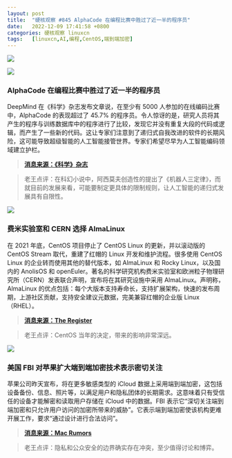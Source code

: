 ```yaml
---
layout: post
title:	"硬核观察 #845 AlphaCode 在编程比赛中胜过了近一半的程序员"
date:	2022-12-09 17:41:58 +0800 
categories:	硬核观察 linuxcn 
tags:	[linuxcn,AI,编程,CentOS,端到端加密]
---
```



![](/Asserts/Images//attachment/album/202212/09/174053a7ua19k18za7h1uz.jpg)


![](/Asserts/Images//attachment/album/202212/09/174104sbf37623xwdd7842.jpg)


### AlphaCode 在编程比赛中胜过了近一半的程序员


DeepMind 在《科学》杂志发布文章说，在至少有 5000 人参加的在线编码比赛中，AlphaCode 的表现超过了 45.7% 的程序员。令人惊讶的是，研究人员将其产生的程序与训练数据库中的程序进行了比较，发现它并没有重复大段的代码或逻辑，而产生了一些新的代码。这让专家们注意到了递归式自我改进的软件的长期风险，这可能导致超级智能的人工智能接管世界。专家们希望尽早为人工智能编码领域建立护栏。



> 
> **[消息来源：《科学》杂志](https://www.science.org/content/article/ai-learns-write-computer-code-stunning-advance)**
> 
> 
> 



> 
> 老王点评：在科幻小说中，阿西莫夫创造性的提出了《机器人三定律》，而就目前的发展来看，可能要制定更具体的限制规则，让人工智能的递归式发展具有自限性。
> 
> 
> 


![](/Asserts/Images//attachment/album/202212/09/174124jlki4ievliudovko.jpg)


### 费米实验室和 CERN 选择 AlmaLinux


在 2021 年底，CentOS 项目停止了 CentOS Linux 的更新，并以滚动版的 CentOS Stream 取代，重建了红帽的 Linux 开发和维护流程。很多使用 CentOS Linux 的企业转而使用其他的替代版本，如 AlmaLinux 和 Rocky Linux，以及国内的 AnolisOS 和 openEuler。著名的科学研究机构费米实验室和欧洲粒子物理研究所（CERN）发表联合声明，宣布将在其研究设施中采用 AlmaLinux。声明称，AlmaLinux 的优点包括：每个大版本支持寿命长，支持扩展架构，快速的发布周期，上游社区贡献，支持安全建议元数据，完美兼容红帽的企业版 Linux（RHEL）。



> 
> **[消息来源：The Register](https://www.theregister.com/2022/12/08/cern_fermilab_almalinux/)**
> 
> 
> 



> 
> 老王点评：CentOS 当年的决定，带来的影响非常深远。
> 
> 
> 


![](/Asserts/Images//attachment/album/202212/09/174137vktftkee00m0bb30.jpg)


### 美国 FBI 对苹果扩大端到端加密技术表示密切关注


苹果公司昨天宣布，将在更多敏感类型的 iCloud 数据上采用端到端加密，这包括设备备份、信息、照片等，以满足用户和隐私团体的长期需求。这意味着只有受信任的设备才能解密和读取用户存储在 iCloud 中的数据。FBI 表示它“深切关注端到端加密和只允许用户访问的加密所带来的威胁”。它表示端到端加密使该机构更难开展工作，要求“通过设计进行合法访问”。



> 
> **[消息来源：Mac Rumors](https://www.macrumors.com/2022/12/08/fbi-privacy-groups-icloud-encryption/)**
> 
> 
> 



> 
> 老王点评：隐私和公众安全的边界确实存在冲突，至少值得讨论和博弈。
> 
> 
>

